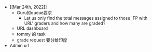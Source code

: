 - [[Mar 24th, 2022]]
	- Guru的queue要求
		- Let us only find the total messages assigned to those 'FP with URL' graders and how many are graded?
	- URL dashboard
	- tommy 的 task
	- grade request 要分给印度
- Admin url